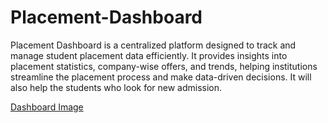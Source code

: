 # Placement-Dashboard
Placement Dashboard is a centralized platform designed to track and manage student placement data efficiently. It provides insights into placement statistics, company-wise offers, and trends, helping institutions streamline the placement process and make data-driven decisions. It will also help the students who look for new admission.


<a href="https://github.com/deepakgupta-D3/Placement-Dashboard/blob/main/P-Dashboard-img.png">Dashboard Image</a>
